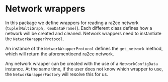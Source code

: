 # Network wrappers

In this package we define wrappers for reading a ra2ce network (`tuple[MultiGraph, GeoDataFrame]`). Each different class defines how a network will be created and cleaned.
Network wrappers need to instantiate the `NetworkWrapperProtocol`.

An instance of the `NetworkWrapperProtocol` defines the `get_network` method, which will return the aforementioend ra2ce network.

Any network wrapper can be created with the use of a `NetworkConfigData` instance. At the same time, if the user does not know which wrapper to use, the `NetworkWrapperFactory` will resolve this for us.